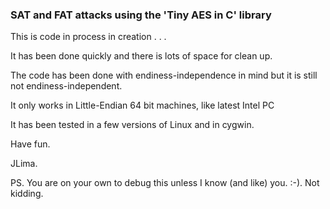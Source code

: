 ### SAT and FAT attacks using the 'Tiny AES in C' library


This is code in process in creation . . .

It has been done quickly and there is lots of space for clean up.

The code has been done with endiness-independence in mind but it is still not endiness-independent. 

It only works in Little-Endian 64 bit machines, like latest Intel PC

It has been tested in a few versions of Linux and in cygwin.

Have fun.

JLima.

PS. You are on your own to debug this unless I know (and like) you. :-). Not kidding.

